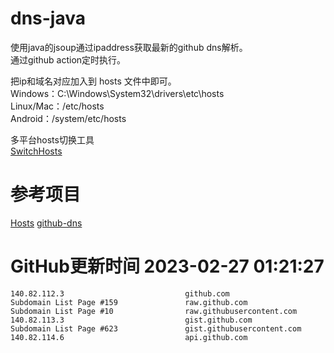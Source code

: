 # dns-java

使用java的jsoup通过ipaddress获取最新的github dns解析。  
通过github action定时执行。

把ip和域名对应加入到 hosts 文件中即可。  
Windows：C:\Windows\System32\drivers\etc\hosts  
Linux/Mac：/etc/hosts  
Android：/system/etc/hosts  

多平台hosts切换工具  
[SwitchHosts](https://github.com/oldj/SwitchHosts)

# 参考项目

[Hosts](https://github.com/JohyC/Hosts)
[github-dns](https://gitee.com/AutismSuperman/github-dns)

# GitHub更新时间 2023-02-27 01:21:27
```
140.82.112.3                           github.com
Subdomain List Page #159               raw.github.com
Subdomain List Page #10                raw.githubusercontent.com
140.82.113.3                           gist.github.com
Subdomain List Page #623               gist.githubusercontent.com
140.82.114.6                           api.github.com
```